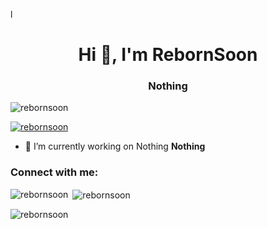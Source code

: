 l<h1 align="center">Hi 👋, I'm RebornSoon</h1>
<h3 align="center">Nothing</h3>

<p align="left"> <img src="https://komarev.com/ghpvc/?username=rebornsoon&label=Profile%20views&color=0e75b6&style=flat" alt="rebornsoon" /> </p>

<p align="left"> <a href="https://github.com/ryo-ma/github-profile-trophy"><img src="https://github-profile-trophy.vercel.app/?username=rebornsoon" alt="rebornsoon" /></a> </p>

- 🔭 I’m currently working on Nothing **Nothing**

<h3 align="left">Connect with me:</h3>
<p align="left">
</p>

<p><img align="left" src="https://github-readme-stats.vercel.app/api/top-langs?username=rebornsoon&show_icons=true&locale=en&layout=compact" alt="rebornsoon" /></p>

<p>&nbsp;<img align="center" src="https://github-readme-stats.vercel.app/api?username=rebornsoon&show_icons=true&locale=en" alt="rebornsoon" /></p>

<p><img align="center" src="https://github-readme-streak-stats.herokuapp.com/?user=rebornsoon&" alt="rebornsoon" /></p>
